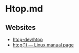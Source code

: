 # Htop.md

## Websites

* [htop-dev/htop](https://github.com/htop-dev/htop/)
* [htop(1) — Linux manual page](https://www.man7.org/linux/man-pages/man1/htop.1.html)
